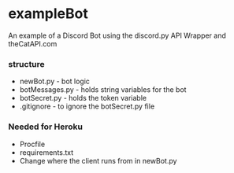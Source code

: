 # exampleBot
An example of a Discord Bot using the discord.py API Wrapper and theCatAPI.com

### structure
* newBot.py       - bot logic
* botMessages.py  - holds string variables for the bot
* botSecret.py    - holds the token variable
* .gitignore      - to ignore the botSecret.py file

### Needed for Heroku
* Procfile
* requirements.txt
* Change where the client runs from in newBot.py
